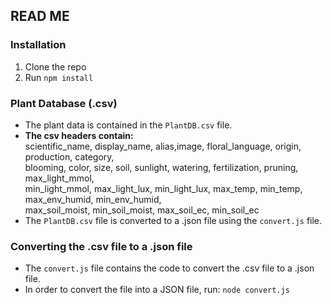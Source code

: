 ## READ ME

### Installation

1. Clone the repo
2. Run `npm install`

### Plant Database (.csv)

- The plant data is contained in the `PlantDB.csv` file.
- <strong>The csv headers contain:</strong> <br>
scientific_name, display_name, alias,image, floral_language, origin, production, category, <br>
blooming, color, size, soil, sunlight, watering, fertilization, pruning, max_light_mmol, <br>
min_light_mmol, max_light_lux, min_light_lux, max_temp, min_temp, max_env_humid, min_env_humid, <br>
max_soil_moist, min_soil_moist, max_soil_ec, min_soil_ec
- The `PlantDB.csv` file is converted to a .json file using the `convert.js` file.

### Converting the .csv file to a .json file

- The `convert.js` file contains the code to convert the .csv file to a .json file.
- In order to convert the file into a JSON file, run: `node convert.js`
